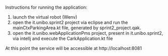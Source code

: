 Instructions for running the application:  <br />
1) launch the virtual robot (Wenv)  <br />
2) open the it.unibo.sprint2 project via eclipse and run the mainCtxParkingArea.kt file, generated by sprint2_project.qak.  <br />
3) open the it.unibo.webApplicationPms project, present in it.unibo.sprint2, via intellj and execute the CarkApplication.kt file  <br />

At this point the service will be accessible at http://localhost:8081  <br />

